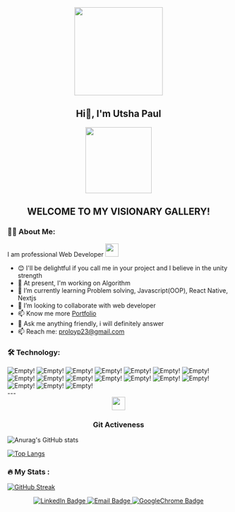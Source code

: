 
<div id="header" align="center">
  <img src="https://media.giphy.com/media/jdPMeyv9rn0hZHh8n9/giphy.gif" width="200" height="200"/>
  <h2>Hi👋, I'm Utsha Paul</h2> 
</div>
<div align="center">
  <img src="https://komarev.com/ghpvc/?username=proloypaul&style=flat-square&color=blue" width="150"/>
</div>

<div align="center">
  <h2>WELCOME TO MY VISIONARY GALLERY!</h3>
</div>

### :man_technologist: About Me:

I am professional Web Developer <img src="https://media.giphy.com/media/WUlplcMpOCEmTGBtBW/giphy.gif" width="30"> 

- 😊 I'll be delightful if you call me in your project and I believe in the unity strength
- 🔭 At present, I'm working on Algorithm
- 🌱 I’m currently learning Problem solving, Javascript(OOP), React Native, Nextjs
- 👯 I’m looking to collaborate with web developer
- 📫 Know me more <a href="https://utshapaul-23.vercel.app/">Portfolio</a> 
- 💬 Ask me anything friendly, i will definitely answer
- 📫 Reach me: <a>proloyp23@gmail.com</a>


### :hammer_and_wrench: Technology:

<div>

  <img src="https://img.shields.io/badge/Javascript-brightgreen?style=for-the-badge&logo=Javascript&logoColor=white" alt="Empty!"/>
  <img src="https://img.shields.io/badge/React-brightgreen?style=for-the-badge&logo=React&logoColor=white" alt="Empty!" />
   <img src="https://img.shields.io/badge/CSS-brightgreen?style=for-the-badge&logo=Css&logoColor=white" alt="Empty!"/>
  <img src="https://img.shields.io/badge/HTML-brightgreen?style=for-the-badge&logo=Html&logoColor=white" alt="Empty!"/>
  <img src="https://img.shields.io/badge/React-Tailwind-brightgreen?style=for-the-badge&logo=Tailwinds&logoColor=white" alt="Empty!" />
  <img src="https://img.shields.io/badge/React-MaterialUi-brightgreen?style=for-the-badge&logo=MaterialUi&logoColor=white" alt="Empty!" />
  <img src="https://img.shields.io/badge/Bootstrap-brightgreen?style=for-the-badge&logo=Bootstrap&logoColor=white" alt="Empty!"/>
  <img src="https://img.shields.io/badge/ReactNative-brightgreen?style=for-the-badge&logo=ReactNative&logoColor=white" alt="Empty!"/>
  <img src="https://img.shields.io/badge/Node-Express-brightgreen?style=for-the-badge&logo=Express&logoColor=white" alt="Empty!"/>
  <img src="https://img.shields.io/badge/Mongodb-brightgreen?style=for-the-badge&logo=Mongodb&logoColor=white" alt="Empty!"/>
  <img src="https://img.shields.io/badge/Firebase-brightgreen?style=for-the-badge&logo=Firebase&logoColor=white" alt="Empty!"/>
  <img src="https://img.shields.io/badge/Heroku-brightgreen?style=for-the-badge&logo=Heroku&logoColor=white" alt="Empty!"/>
  <img src="https://img.shields.io/badge/Git-brightgreen?style=for-the-badge&logo=Git&logoColor=white" alt="Empty!"/>
  <img src="https://img.shields.io/badge/Github-brightgreen?style=for-the-badge&logo=Github&logoColor=white" alt="Empty!"/>
  <img src="https://img.shields.io/badge/Vercel-brightgreen?style=for-the-badge&logo=Vercel&logoColor=white" alt="Empty!"/>
  <img src="https://img.shields.io/badge/Netlify-brightgreen?style=for-the-badge&logo=Netlify&logoColor=white" alt="Empty!"/>
  <img src="https://img.shields.io/badge/VsCode-brightgreen?style=for-the-badge&logo=VsCode&logoColor=white" alt="Empty!"/>
  
</div>
---

<div align="center">
  <img src="https://media.giphy.com/media/RJCHOp6EBRLHO/giphy.gif" width="30">
  <h3>Git Activeness</h3>
</div>

![Anurag's GitHub stats](https://github-readme-stats.vercel.app/api?username=proloypaul&show_icons=true&theme=cobalt)

[![Top Langs](https://github-readme-stats.vercel.app/api/top-langs/?username=proloypaul&theme=cobalt&layout=compact)](https://github.com/anuraghazra/github-readme-stats)

### :fire: My Stats :
[![GitHub Streak](https://streak-stats.demolab.com/?user=proloypaul&theme=cobalt)](https://git.io/streak-stats)

<div id="badges" align="center">
  <a href="https://www.linkedin.com/in/utsha-kumar-paul/" target="_blank">
    <img src="https://img.shields.io/badge/LinkedIn-blue?style=for-the-badge&logo=linkedin&logoColor=white" alt="LinkedIn Badge"/>
  </a>
  <a href="proloyp23@gmail.com" target="_blank">
    <img src="https://img.shields.io/badge/proloyp23@gmail.com-red?style=for-the-badge&logo=Email&logoColor=white" alt="Email Badge"/>
  </a>
  <a href="https://utshapaul-23.vercel.app/" target="_blank">
    <img src="https://img.shields.io/badge/Portfolio-blue?style=for-the-badge&logo=GoogleChrome&logoColor=white" alt="GoogleChrome Badge"/>
  </a>
</div>
